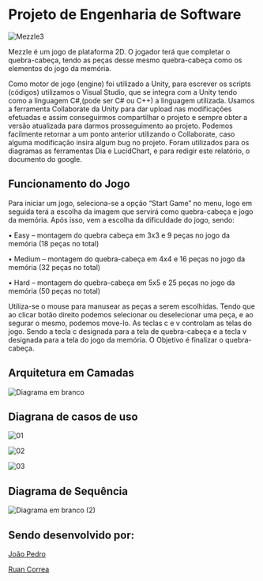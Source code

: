 # Projeto de Engenharia de Software

![Mezzle3](https://user-images.githubusercontent.com/47988061/70481044-211fda00-1ac0-11ea-902a-25dd01e7bc7a.png)

Mezzle é um jogo de plataforma 2D. O jogador terá que completar o quebra-cabeça, tendo as peças desse mesmo quebra-cabeça como os elementos do jogo da memória.

Como motor de jogo (engine) foi utilizado a Unity, para escrever os scripts (códigos) utilizamos o Visual Studio, que se integra com a Unity tendo como a linguagem C#,(pode ser C# ou C++) a linguagem utilizada. Usamos a ferramenta Collaborate da Unity para dar upload nas modificações efetuadas e assim conseguirmos compartilhar o projeto e sempre obter a versão atualizada para darmos prosseguimento ao projeto.
Podemos facilmente retornar a um ponto anterior utilizando o Collaborate, caso alguma modificação insira algum bug no projeto.
Foram utilizados para os diagramas as ferramentas Dia e LucidChart, e para redigir este relatório, o documento do google.

## Funcionamento do Jogo
Para iniciar um jogo, seleciona-se a opção “Start Game” no menu, logo em seguida terá a escolha da imagem que servirá como quebra-cabeça e jogo da memória. Após isso, vem a escolha da dificuldade do jogo, sendo:
 
•	Easy – montagem do quebra cabeça em 3x3 e 9 peças no jogo da memória (18 peças no total)

•	Medium – montagem do quebra-cabeça em 4x4 e 16 peças no jogo da memória (32 peças no total)

•	Hard – montagem do quebra-cabeça em 5x5 e 25 peças no jogo da memória (50 peças no total)


Utiliza-se o mouse para manusear as peças a serem escolhidas. Tendo que ao clicar botão direito podemos selecionar ou deselecionar uma peça, e ao segurar o mesmo, podemos move-lo. As  teclas c e v controlam as telas do jogo. Sendo a tecla c designada para a tela de quebra-cabeça e a tecla v designada para a tela do jogo da memória.
O Objetivo é finalizar o quebra-cabeça.

## Arquitetura em Camadas

![Diagrama em branco](https://user-images.githubusercontent.com/47988061/71023537-b2ef9e80-20e1-11ea-9904-05ee2d06205f.png)

## Diagrana de casos de uso

![01](https://user-images.githubusercontent.com/47988061/71254846-f6792100-230a-11ea-8a7f-de9488c58d43.png)

![02](https://user-images.githubusercontent.com/47988061/71254905-29bbb000-230b-11ea-8143-875c5658966d.png)

![03](https://user-images.githubusercontent.com/47988061/71254915-33451800-230b-11ea-8a4b-28b18361efd7.png)


## Diagrama de Sequência

![Diagrama em branco (2)](https://user-images.githubusercontent.com/47988061/71024273-4e354380-20e3-11ea-8f53-c889db10204d.png)


## Sendo desenvolvido por: 

  [João Pedro](https://github.com/joaopedrobritot)

  [Ruan Correa](https://github.com/ruancorrea)
